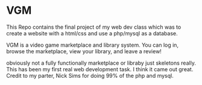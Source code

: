 # VGM
This Repo contains the final project of my web dev class which was to create a website with a html/css and use a php/mysql as a database.

VGM is a video game marketplace and library system. You can log in, browse the marketplace, view your library, and leave a review!

obviously not a fully functionally marketplace or libraby just skeletons really. This has been my first real web development task.
I think it came out great. Credit to my parter, Nick Sims for doing 99% of the php and mysql.
